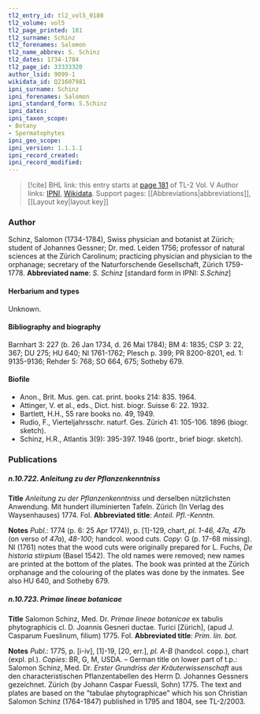 ```yaml
---
tl2_entry_id: tl2_vol5_0180
tl2_volume: vol5
tl2_page_printed: 181
tl2_surname: Schinz
tl2_forenames: Salomon
tl2_name_abbrev: S. Schinz
tl2_dates: 1734-1784
tl2_page_id: 33333320
author_lsid: 9099-1
wikidata_id: Q21607981
ipni_surname: Schinz
ipni_forenames: Salomon
ipni_standard_form: S.Schinz
ipni_dates: 
ipni_taxon_scope: 
- Botany
- Spermatophytes
ipni_geo_scope: 
ipni_version: 1.1.1.1
ipni_record_created: 
ipni_record_modified:
---
```


> [!cite] BHL link: this entry starts at [page 181](https://www.biodiversitylibrary.org/page/33333320) of TL-2 Vol. V
> Author links: [IPNI](https://www.ipni.org/a/9099-1), [Wikidata](https://www.wikidata.org/wiki/Q21607981). Support pages: [[Abbreviations|abbreviations]], [[Layout key|layout key]]

### Author

Schinz, Salomon (1734-1784), Swiss physician and botanist at Zürich; student of Johannes Gessner; Dr. med. Leiden 1756; professor of natural sciences at the Zürich Carolinum; practicing physician and physician to the orphanage; secretary of the Naturforschende Gesellschaft, Zürich 1759-1778. 
**Abbreviated name**: *S. Schinz* \[standard form in IPNI: *S.Schinz*\]

#### Herbarium and types

Unknown.

#### Bibliography and biography

Barnhart 3: 227 (b. 26 Jan 1734, d. 26 Mai 1784); BM 4: 1835; CSP 3: 22, 367; DU 275; HU 640; NI 1761-1762; Plesch p. 399; PR 8200-8201, ed. 1: 9135-9136; Rehder 5: 768; SO 664, 675; Sotheby 679.

#### Biofile

- Anon., Brit. Mus. gen. cat. print. books 214: 835. 1964.
- Attinger, V. et al., eds., Dict. hist. biogr. Suisse 6: 22. 1932.
- Bartlett, H.H., 55 rare books no. 49, 1949.
- Rudio, F., Vierteljahrsschr. naturf. Ges. Zürich 41: 105-106. 1896 (biogr. sketch).
- Schinz, H.R., Atlantis 3(9): 395-397. 1946 (portr., brief biogr. sketch).

### Publications

##### n.10.722. Anleitung zu der Pflanzenkenntniss

**Title**
*Anleitung zu der Pflanzenkenntniss* und derselben nützlichsten Anwendung. Mit hundert illuminierten Tafeln. Zürich (In Verlag des Waysenhauses) 1774. Fol.
**Abbreviated title**: *Anteil. Pfl.-Kenntn.*

**Notes**
*Publ*.: 1774 (p. 6: 25 Apr 1774)), p. \[1\]-129, chart, *pl. 1-46, 47a, 47b* (on verso of *47a*), *48-100*; handcol. wood cuts. *Copy*: G (p. 17-68 missing). NI (1761) notes that the wood cuts were originally prepared for L. Fuchs, *De historia stirpium* (Basel 1542). The old names were removed; new names are printed at the bottom of the plates. The book was printed at the Zürich orphanage and the colouring of the plates was done by the inmates. See also HU 640, and Sotheby 679.

##### n.10.723. Primae lineae botanicae

**Title**
Salomon Schinz, Med. Dr. *Primae lineae botanicae* ex tabulis phytographicis cl. D. Joannis Gesneri ductae. Turici \[Zürich\], (apud J. Casparum Fueslinum, filium) 1775. Fol.
**Abbreviated title**: *Prim. lin. bot.*

**Notes**
*Publ*.: 1775, p. \[i-iv\], \[1\]-19, \[20, err.\], *pl. A-B* (handcol. copp.), chart (expl. pl.). *Copies*: BR, G, M, USDA. – German title on lower part of t.p.: Salomon Schinz, Med. Dr.
*Erster Grundriss der Kräuterwissenschaft* aus den characteristischen Pflanzentabellen des Herrn D. Johannes Gessners gezeichnet. Zürich (by Johann Caspar Fuessli, Sohn) 1775. The text and plates are based on the "tabulae phytographicae" which his son Christian Salomon Schinz (1764-1847) published in 1795 and 1804, see TL-2/2003.

